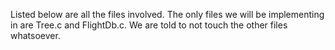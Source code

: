 Listed below are all the files involved. The only files we will be implementing 
in are Tree.c and FlightDb.c. We are told to not touch the other files whatsoever.
